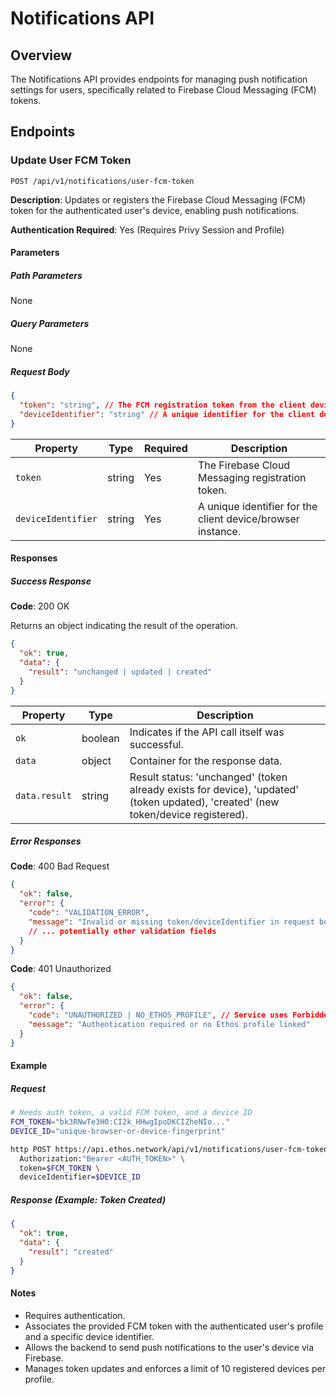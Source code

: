 # Notifications API

## Overview

The Notifications API provides endpoints for managing push notification settings for users, specifically related to Firebase Cloud Messaging (FCM) tokens.

## Endpoints

### Update User FCM Token

```
POST /api/v1/notifications/user-fcm-token
```

**Description**: Updates or registers the Firebase Cloud Messaging (FCM) token for the authenticated user's device, enabling push notifications.

**Authentication Required**: Yes (Requires Privy Session and Profile)

#### Parameters

##### Path Parameters

None

##### Query Parameters

None

##### Request Body

```json
{
  "token": "string", // The FCM registration token from the client device
  "deviceIdentifier": "string" // A unique identifier for the client device/browser instance
}
```

| Property           | Type   | Required | Description                                                     |
|--------------------|--------|----------|-----------------------------------------------------------------|
| `token`            | string | Yes      | The Firebase Cloud Messaging registration token.              |
| `deviceIdentifier` | string | Yes      | A unique identifier for the client device/browser instance. |

#### Responses

##### Success Response

**Code**: 200 OK

Returns an object indicating the result of the operation.

```json
{
  "ok": true,
  "data": {
    "result": "unchanged | updated | created"
  }
}
```

| Property         | Type    | Description                                                                                              |
|------------------|---------|----------------------------------------------------------------------------------------------------------|
| `ok`             | boolean | Indicates if the API call itself was successful.                                                         |
| `data`           | object  | Container for the response data.                                                                         |
| `data.result`    | string  | Result status: 'unchanged' (token already exists for device), 'updated' (token updated), 'created' (new token/device registered). |

##### Error Responses

**Code**: 400 Bad Request

```json
{
  "ok": false,
  "error": {
    "code": "VALIDATION_ERROR",
    "message": "Invalid or missing token/deviceIdentifier in request body"
    // ... potentially other validation fields
  }
}
```

**Code**: 401 Unauthorized

```json
{
  "ok": false,
  "error": {
    "code": "UNAUTHORIZED | NO_ETHOS_PROFILE", // Service uses Forbidden, but route might map to Unauthorized
    "message": "Authentication required or no Ethos profile linked"
  }
}
```

#### Example

##### Request

```bash
# Needs auth token, a valid FCM token, and a device ID
FCM_TOKEN="bk3RNwTe3H0:CI2k_HHwgIpoDKCIZheNIo..."
DEVICE_ID="unique-browser-or-device-fingerprint"

http POST https://api.ethos.network/api/v1/notifications/user-fcm-token \
  Authorization:"Bearer <AUTH_TOKEN>" \
  token=$FCM_TOKEN \
  deviceIdentifier=$DEVICE_ID
```

##### Response (Example: Token Created)

```json
{
  "ok": true,
  "data": {
    "result": "created"
  }
}
```

#### Notes

- Requires authentication.
- Associates the provided FCM token with the authenticated user's profile and a specific device identifier.
- Allows the backend to send push notifications to the user's device via Firebase.
- Manages token updates and enforces a limit of 10 registered devices per profile. 